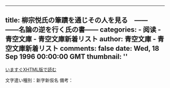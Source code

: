 
---
title: 柳宗悦氏の筆蹟を通じその人を見る　——　――名論の逆を行く氏の書――
categories: 
    - 阅读
    - 青空文庫 - 青空文庫新着リスト
author: 青空文庫 - 青空文庫新着リスト
comments: false
date: Wed, 18 Sep 1996 00:00:00 GMT
thumbnail: ''
---

<div>   
<a href="https://www.aozora.gr.jp/cards/001403/files/55068_72835.html">いますぐXHTML版で読む</a><br>



文字遣い種別：新字新仮名
備考：<div id="link"></div>
  
</div>
            